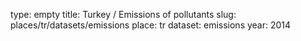 type: empty
title: Turkey / Emissions of pollutants
slug: places/tr/datasets/emissions
place: tr
dataset: emissions
year: 2014
